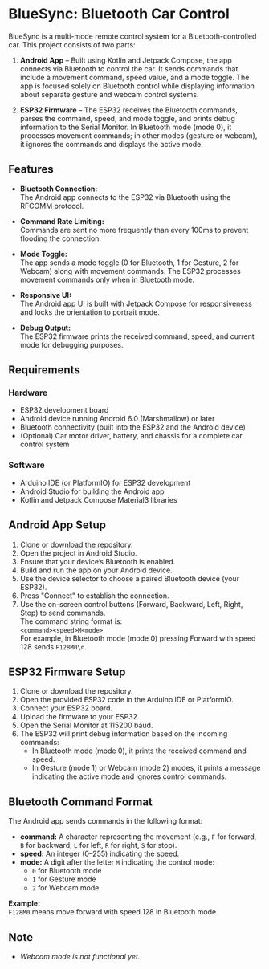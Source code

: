 # BlueSync: Bluetooth Car Control

BlueSync is a multi-mode remote control system for a Bluetooth-controlled car. This project consists of two parts:

1. **Android App** – Built using Kotlin and Jetpack Compose, the app connects via Bluetooth to control the car. It sends commands that include a movement command, speed value, and a mode toggle. The app is focused solely on Bluetooth control while displaying information about separate gesture and webcam control systems.

2. **ESP32 Firmware** – The ESP32 receives the Bluetooth commands, parses the command, speed, and mode toggle, and prints debug information to the Serial Monitor. In Bluetooth mode (mode 0), it processes movement commands; in other modes (gesture or webcam), it ignores the commands and displays the active mode.

## Features

- **Bluetooth Connection:**  
  The Android app connects to the ESP32 via Bluetooth using the RFCOMM protocol.

- **Command Rate Limiting:**  
  Commands are sent no more frequently than every 100ms to prevent flooding the connection.

- **Mode Toggle:**  
  The app sends a mode toggle (0 for Bluetooth, 1 for Gesture, 2 for Webcam) along with movement commands. The ESP32 processes movement commands only when in Bluetooth mode.

- **Responsive UI:**  
  The Android app UI is built with Jetpack Compose for responsiveness and locks the orientation to portrait mode.

- **Debug Output:**  
  The ESP32 firmware prints the received command, speed, and current mode for debugging purposes.

## Requirements

### Hardware
- ESP32 development board
- Android device running Android 6.0 (Marshmallow) or later
- Bluetooth connectivity (built into the ESP32 and the Android device)
- (Optional) Car motor driver, battery, and chassis for a complete car control system

### Software
- Arduino IDE (or PlatformIO) for ESP32 development
- Android Studio for building the Android app
- Kotlin and Jetpack Compose Material3 libraries

## Android App Setup

1. Clone or download the repository.
2. Open the project in Android Studio.
3. Ensure that your device’s Bluetooth is enabled.
4. Build and run the app on your Android device.
5. Use the device selector to choose a paired Bluetooth device (your ESP32).
6. Press "Connect" to establish the connection.
7. Use the on-screen control buttons (Forward, Backward, Left, Right, Stop) to send commands.  
   The command string format is:  
   `<command><speed>M<mode>`  
   For example, in Bluetooth mode (mode 0) pressing Forward with speed 128 sends `F128M0\n`.

## ESP32 Firmware Setup

1. Clone or download the repository.
2. Open the provided ESP32 code in the Arduino IDE or PlatformIO.
3. Connect your ESP32 board.
4. Upload the firmware to your ESP32.
5. Open the Serial Monitor at 115200 baud.
6. The ESP32 will print debug information based on the incoming commands:  
   - In Bluetooth mode (mode 0), it prints the received command and speed.
   - In Gesture (mode 1) or Webcam (mode 2) modes, it prints a message indicating the active mode and ignores control commands.

## Bluetooth Command Format

The Android app sends commands in the following format:

- **command:** A character representing the movement (e.g., `F` for forward, `B` for backward, `L` for left, `R` for right, `S` for stop).
- **speed:** An integer (0–255) indicating the speed.
- **mode:** A digit after the letter `M` indicating the control mode:  
  - `0` for Bluetooth mode  
  - `1` for Gesture mode  
  - `2` for Webcam mode

**Example:**  
`F128M0` means move forward with speed 128 in Bluetooth mode.

## Note
- *Webcam mode is not functional yet.*
